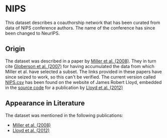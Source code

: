 # NIPS
This dataset describes a coauthorship network that has been curated from data of NIPS conference authors. The name of the conference has since been changed to NeurIPS.

## Origin
The dataset was described in a paper by [Miller et al. (2008)](https://proceedings.neurips.cc/paper/2009/hash/437d7d1d97917cd627a34a6a0fb41136-Abstract.html). 
They in turn cite [Globerson et al. (2007)](https://www.jmlr.org/papers/v8/globerson07a.html) for having accumulated the data from which Miller et al. have selected a subset. 
The links provided in these papers have since seized to work, so this can't be verified. 
The current version called [NIPS.csv](./NIPS.csv) has been found on the website of James Robert Lloyd, embedded in the [source code](https://jamesrobertlloyd.com/assets/BasicRFM.tar.gz) for a publication by [Lloyd et al. (2012)](https://proceedings.neurips.cc/paper/2012/hash/df6c9756b2334cc5008c115486124bfe-Abstract.html)

## Appearance in Literature
The dataset was mentioned in the following publications:
* [Miller et al. (2008)](https://proceedings.neurips.cc/paper/2009/hash/437d7d1d97917cd627a34a6a0fb41136-Abstract.html)
* [Lloyd et al. (2012)](https://proceedings.neurips.cc/paper/2012/hash/df6c9756b2334cc5008c115486124bfe-Abstract.html)
